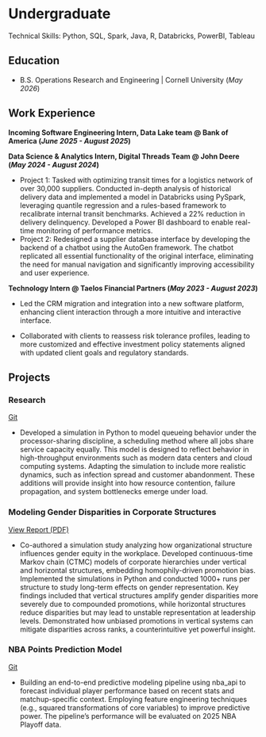 # Undergraduate
Technical Skills: Python, SQL, Spark, Java, R, Databricks, PowerBI, Tableau
## Education
- B.S. Operations Research and Engineering | Cornell University (_May 2026_)								       		

## Work Experience
**Incoming Software Engineering Intern, Data Lake team @ Bank of America (_June 2025 - August 2025_)**

**Data Science & Analytics Intern, Digital Threads Team @ John Deere (_May 2024 - August 2024_)**
- Project 1: Tasked with optimizing transit times for a logistics network of over 30,000 suppliers. Conducted in-depth analysis of historical delivery data and implemented a model in Databricks using PySpark, leveraging quantile regression and a rules-based framework to recalibrate internal transit benchmarks. Achieved a 22% reduction in delivery delinquency. Developed a Power BI dashboard to enable real-time monitoring of performance metrics.
- Project 2: Redesigned a supplier database interface by developing the backend of a chatbot using the AutoGen framework. The chatbot replicated all essential functionality of the original interface, eliminating the need for manual navigation and significantly improving accessibility and user experience.

**Technology Intern @ Taelos Financial Partners (_May 2023 - August 2023_)**
- Led the CRM migration and integration into a new software platform, enhancing client interaction through a more intuitive and interactive interface.

- Collaborated with clients to reassess risk tolerance profiles, leading to more customized and effective investment policy statements aligned with updated client goals and regulatory standards.


## Projects

### Research
[Git](https://github.com/AbelG13/Queueing-Research)
- Developed a simulation in Python to model queueing behavior under the processor-sharing discipline, a scheduling method where all jobs share service capacity equally. This model is designed to reflect behavior in high-throughput environments such as modern data centers and cloud computing systems. Adapting the simulation to include more realistic dynamics, such as infection spread and customer abandonment. These additions will provide insight into how resource contention, failure propagation, and system bottlenecks emerge under load.

### Modeling Gender Disparities in Corporate Structures
[View Report (PDF)](asset/Project-Report.pdf)
- Co-authored a simulation study analyzing how organizational structure influences gender equity in the workplace. Developed continuous-time Markov chain (CTMC) models of corporate hierarchies under vertical and horizontal structures, embedding homophily-driven promotion bias. Implemented the simulations in Python and conducted 1000+ runs per structure to study long-term effects on gender representation. Key findings included that vertical structures amplify gender disparities more severely due to compounded promotions, while horizontal structures reduce disparities but may lead to unstable representation at leadership levels. Demonstrated how unbiased promotions in vertical systems can mitigate disparities across ranks, a counterintuitive yet powerful insight.

### NBA Points Prediction Model
[Git](https://github.com/AbelG13/2025-NBA-Prediction-Model)
- Building an end-to-end predictive modeling pipeline using nba_api to forecast individual player performance based on recent stats and matchup-specific context. Employing feature engineering techniques (e.g., squared transformations of core variables) to improve predictive power. The pipeline’s performance will be evaluated on 2025 NBA Playoff data.


